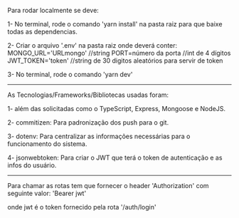Para rodar localmente se deve:

1- No terminal, rode o comando 'yarn install' na pasta raiz para que baixe todas as dependencias.

2- Criar o arquivo '.env' na pasta raiz onde deverá conter:
    MONGO_URL='URLmongo' //string
    PORT=número da porta //int de 4 dígitos
    JWT_TOKEN='token' //string de 30 digitos aleatórios para servir de token

3- No terminal, rode o comando 'yarn dev'

-------------------------------------------------------------------------------------

As Tecnologias/Frameworks/Bibliotecas usadas foram:

1- além das solicitadas como o TypeScript, Express, Mongoose e NodeJS.

2- commitizen:
    Para padronização dos push para o git.

3- dotenv:
    Para centralizar as informações necessárias para o funcionamento do sistema.

4- jsonwebtoken:
    Para criar o JWT que terá o token de autenticação e as infos do usuário.

-------------------------------------------------------------------------------------
Para chamar as rotas tem que fornecer o header 'Authorization' com seguinte valor:
'Bearer jwt'

onde jwt é o token fornecido pela rota '/auth/login'